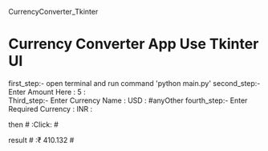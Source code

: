    CurrencyConverter_Tkinter

# Currency Converter  App Use Tkinter UI #

first_step:- open terminal and run command 'python main.py'
second_step:- Enter Amount Here        :    5    :          
Third_step:-  Enter Currency Name      :   USD   :          #anyOther
fourth_step:- Enter Required Currency  :   INR   :          
  
  then        # :Click: #
          
  result   #      :₹ 410.132        #
